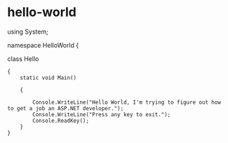 # hello-world


using System;

namespace HelloWorld
{    

   class Hello 
   
    {        
        static void Main() 
        
        {
        
            Console.WriteLine("Hello World, I'm trying to figure out how to get a job an ASP.NET developer.");            
            Console.WriteLine("Press any key to exit.");
            Console.ReadKey();
        }
    }
